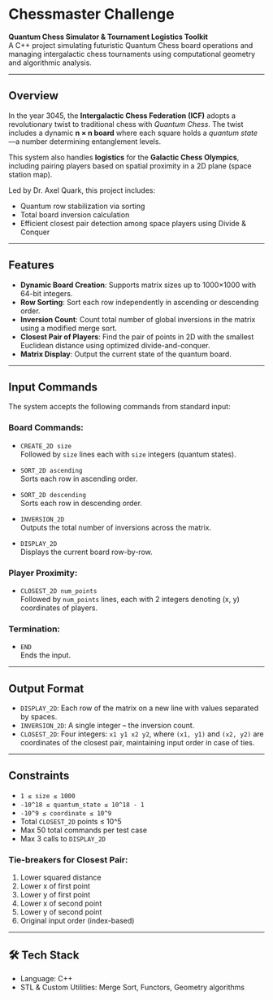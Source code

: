 # Chessmaster Challenge

**Quantum Chess Simulator & Tournament Logistics Toolkit**  
A C++ project simulating futuristic Quantum Chess board operations and managing intergalactic chess tournaments using computational geometry and algorithmic analysis.

---

## Overview

In the year 3045, the **Intergalactic Chess Federation (ICF)** adopts a revolutionary twist to traditional chess with *Quantum Chess*. The twist includes a dynamic **n × n board** where each square holds a *quantum state*—a number determining entanglement levels. 

This system also handles **logistics** for the **Galactic Chess Olympics**, including pairing players based on spatial proximity in a 2D plane (space station map).

Led by Dr. Axel Quark, this project includes:
- Quantum row stabilization via sorting
- Total board inversion calculation
- Efficient closest pair detection among space players using Divide & Conquer

---

## Features

-  **Dynamic Board Creation**: Supports matrix sizes up to 1000×1000 with 64-bit integers.
-  **Row Sorting**: Sort each row independently in ascending or descending order.
-  **Inversion Count**: Count total number of global inversions in the matrix using a modified merge sort.
-  **Closest Pair of Players**: Find the pair of points in 2D with the smallest Euclidean distance using optimized divide-and-conquer.
-  **Matrix Display**: Output the current state of the quantum board.

---

##  Input Commands

The system accepts the following commands from standard input:

### Board Commands:
- `CREATE_2D size`  
  Followed by `size` lines each with `size` integers (quantum states).

- `SORT_2D ascending`  
  Sorts each row in ascending order.

- `SORT_2D descending`  
  Sorts each row in descending order.

- `INVERSION_2D`  
  Outputs the total number of inversions across the matrix.

- `DISPLAY_2D`  
  Displays the current board row-by-row.

### Player Proximity:
- `CLOSEST_2D num_points`  
  Followed by `num_points` lines, each with 2 integers denoting (x, y) coordinates of players.

### Termination:
- `END`  
  Ends the input.

---

##  Output Format

- `DISPLAY_2D`: Each row of the matrix on a new line with values separated by spaces.
- `INVERSION_2D`: A single integer – the inversion count.
- `CLOSEST_2D`: Four integers: `x1 y1 x2 y2`, where `(x1, y1)` and `(x2, y2)` are coordinates of the closest pair, maintaining input order in case of ties.

---

##  Constraints

- `1 ≤ size ≤ 1000`
- `-10^18 ≤ quantum_state ≤ 10^18 - 1`
- `-10^9 ≤ coordinate ≤ 10^9`
- Total `CLOSEST_2D` points ≤ 10^5
- Max 50 total commands per test case
- Max 3 calls to `DISPLAY_2D`

### Tie-breakers for Closest Pair:
1. Lower squared distance
2. Lower x of first point
3. Lower y of first point
4. Lower x of second point
5. Lower y of second point
6. Original input order (index-based)

---

## 🛠 Tech Stack

- Language: C++
- STL & Custom Utilities: Merge Sort, Functors, Geometry algorithms


